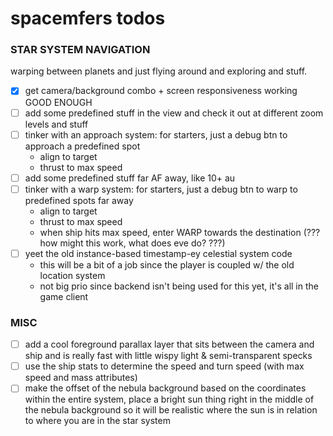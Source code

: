 # spacemfers todos

### STAR SYSTEM NAVIGATION

warping between planets and just flying around and exploring and stuff.

- [x] get camera/background combo + screen responsiveness working GOOD ENOUGH
- [ ] add some predefined stuff in the view and check it out at different zoom levels and stuff
- [ ] tinker with an approach system: for starters, just a debug btn to approach a predefined spot
  - align to target
  - thrust to max speed
- [ ] add some predefined stuff far AF away, like 10+ au
- [ ] tinker with a warp system: for starters, just a debug btn to warp to predefined spots far away
  - align to target
  - thrust to max speed
  - when ship hits max speed, enter WARP towards the destination (??? how might this work, what does eve do? ???)
- [ ] yeet the old instance-based timestamp-ey celestial system code
  - this will be a bit of a job since the player is coupled w/ the old location system
  - not big prio since backend isn't being used for this yet, it's all in the game client

### MISC

- [ ] add a cool foreground parallax layer that sits between the camera and ship and is really fast with little wispy light & semi-transparent specks
- [ ] use the ship stats to determine the speed and turn speed (with max speed and mass attributes)
- [ ] make the offset of the nebula background based on the coordinates within the entire system, place a bright sun thing right in the middle of the nebula background so it will be realistic where the sun is in relation to where you are in the star system
